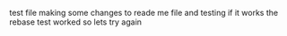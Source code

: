 test file
making some changes to reade me
file and testing
 if it works
the rebase test worked
so lets try again

